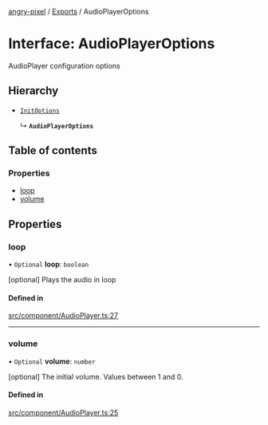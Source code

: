 [angry-pixel](../README.md) / [Exports](../modules.md) / AudioPlayerOptions

# Interface: AudioPlayerOptions

AudioPlayer configuration options

## Hierarchy

- [`InitOptions`](InitOptions.md)

  ↳ **`AudioPlayerOptions`**

## Table of contents

### Properties

- [loop](AudioPlayerOptions.md#loop)
- [volume](AudioPlayerOptions.md#volume)

## Properties

### loop

• `Optional` **loop**: `boolean`

[optional] Plays the audio in loop

#### Defined in

[src/component/AudioPlayer.ts:27](https://github.com/angry-pixel-studio/angry-pixel-engine/blob/9576100/src/component/AudioPlayer.ts#L27)

___

### volume

• `Optional` **volume**: `number`

[optional] The initial volume. Values between 1 and 0.

#### Defined in

[src/component/AudioPlayer.ts:25](https://github.com/angry-pixel-studio/angry-pixel-engine/blob/9576100/src/component/AudioPlayer.ts#L25)

